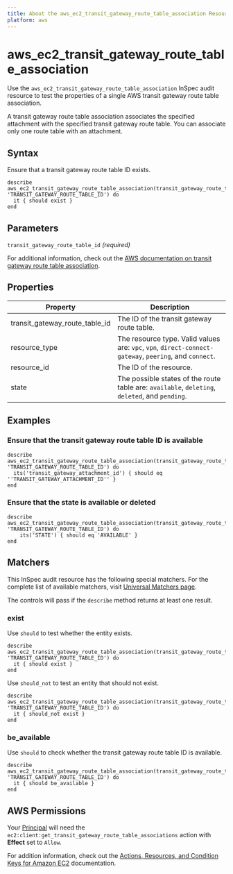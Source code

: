 ```yaml
---
title: About the aws_ec2_transit_gateway_route_table_association Resource
platform: aws
---
```


# aws\_ec2\_transit\_gateway\_route\_table\_association

Use the `aws_ec2_transit_gateway_route_table_association` InSpec audit resource to test the properties of a single AWS transit gateway route table association.

A transit gateway route table association associates the specified attachment with the specified transit gateway route table. You can associate only one route table with an attachment.

## Syntax

Ensure that a transit gateway route table ID exists.

    describe aws_ec2_transit_gateway_route_table_association(transit_gateway_route_table_id: 'TRANSIT_GATEWAY_ROUTE_TABLE_ID') do
      it { should exist }
    end

## Parameters

`transit_gateway_route_table_id` _(required)_

For additional information, check out the [AWS documentation on transit gateway route table association](https://docs.aws.amazon.com/AWSCloudFormation/latest/UserGuide/aws-resource-ec2-transitgatewayroutetableassociation.html).

## Properties

| Property | Description|
| --- | --- |
| transit_gateway_route_table_id | The ID of the transit gateway route table. |
| resource_type | The resource type. Valid values are: `vpc`, `vpn`, `direct-connect-gateway`, `peering`, and `connect`. |
| resource_id | The ID of the resource. |
| state | The possible states of the route table are: `available`, `deleting`, `deleted`, and `pending`. |

## Examples

### Ensure that the transit gateway route table ID is available

    describe aws_ec2_transit_gateway_route_table_association(transit_gateway_route_table_id: 'TRANSIT_GATEWAY_ROUTE_TABLE_ID') do
      its('transit_gateway_attachment_id') { should eq ''TRANSIT_GATEWAY_ATTACHMENT_ID'' }
    end

### Ensure that the state is available or deleted

    describe aws_ec2_transit_gateway_route_table_association(transit_gateway_route_table_id: 'TRANSIT_GATEWAY_ROUTE_TABLE_ID') do
        its('STATE') { should eq 'AVAILABLE' }
    end

## Matchers

This InSpec audit resource has the following special matchers. For the complete list of available matchers, visit [Universal Matchers page](https://www.inspec.io/docs/reference/matchers/).

The controls will pass if the `describe` method returns at least one result.

### exist

Use `should` to test whether the entity exists.

    describe aws_ec2_transit_gateway_route_table_association(transit_gateway_route_table_id: 'TRANSIT_GATEWAY_ROUTE_TABLE_ID') do
      it { should exist }
    end

Use `should_not` to test an entity that should not exist.

    describe aws_ec2_transit_gateway_route_table_association(transit_gateway_route_table_id: 'TRANSIT_GATEWAY_ROUTE_TABLE_ID') do
      it { should_not exist }
    end

### be_available

Use `should` to check whether the transit gateway route table ID is available.

    describe aws_ec2_transit_gateway_route_table_association(transit_gateway_route_table_id: 'TRANSIT_GATEWAY_ROUTE_TABLE_ID') do
      it { should be_available }
    end

## AWS Permissions

Your [Principal](https://docs.aws.amazon.com/IAM/latest/UserGuide/intro-structure.html#intro-structure-principal) will need the `ec2:client:get_transit_gateway_route_table_associations` action with **Effect** set to `Allow`.

For addition information, check out the [Actions, Resources, and Condition Keys for Amazon EC2](https://docs.aws.amazon.com/IAM/latest/UserGuide/list_amazonec2.html) documentation.
